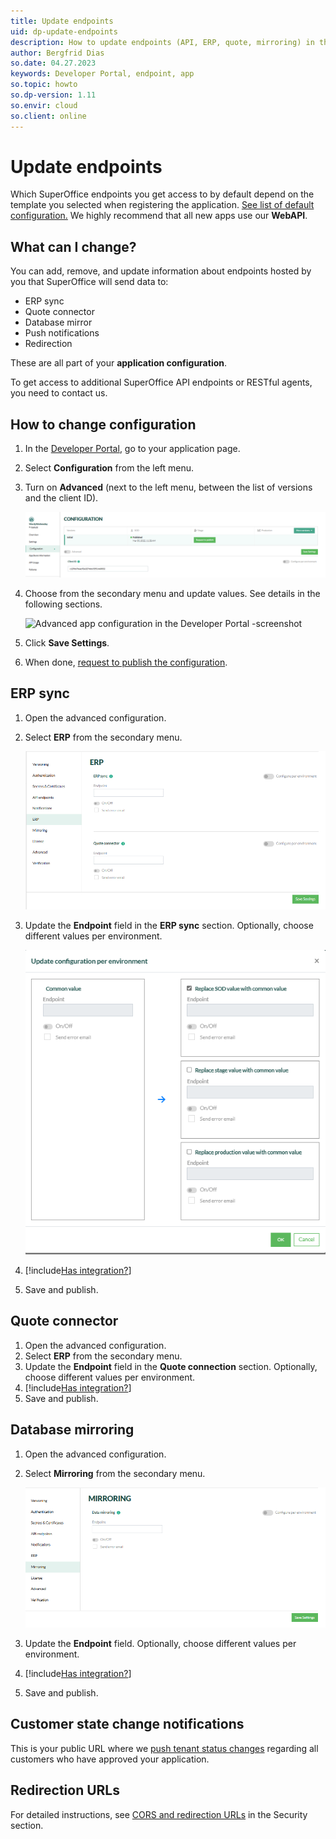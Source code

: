 ```yaml
---
title: Update endpoints
uid: dp-update-endpoints
description: How to update endpoints (API, ERP, quote, mirroring) in the SuperOffice Developer Portal.
author: Bergfrid Dias
so.date: 04.27.2023
keywords: Developer Portal, endpoint, app
so.topic: howto
so.dp-version: 1.11
so.envir: cloud
so.client: online
---
```


# Update endpoints

Which SuperOffice endpoints you get access to by default depend on the template you selected when registering the application. [See list of default configuration.][1] We highly recommend that all new apps use our **WebAPI**.

## What can I change?

You can add, remove, and update information about endpoints hosted by you that SuperOffice will send data to:

* ERP sync
* Quote connector
* Database mirror
* Push notifications
* Redirection

These are all part of your **application configuration**.

To get access to additional SuperOffice API endpoints or RESTful agents, you need to contact us.

## How to change configuration

1. In the [Developer Portal][3], go to your application page.
2. Select **Configuration** from the left menu.
3. Turn on **Advanced** (next to the left menu, between the list of versions and the client ID).

    ![Turn on advanced configuration for app -screenshot][img1]

4. Choose from the secondary menu and update values. See details in the following sections.

    ![Advanced app configuration in the Developer Portal -screenshot][img2]

5. Click **Save Settings**.
6. When done, [request to publish the configuration][2].

## ERP sync

1. Open the advanced configuration.
2. Select **ERP** from the secondary menu.

    ![ERP sync configuration for application -screenshot][img3]

3. Update the **Endpoint** field in the **ERP sync** section. Optionally, choose different values per environment.

    ![Configure endpoint per environment -screenshot][img4]

4. [!include[Has integration?](includes/has-integration.md)]

5. Save and publish.

## Quote connector

1. Open the advanced configuration.
2. Select **ERP** from the secondary menu.
3. Update the **Endpoint** field in the **Quote connection** section. Optionally, choose different values per environment.
4. [!include[Has integration?](includes/has-integration.md)]
5. Save and publish.

## Database mirroring

1. Open the advanced configuration.
2. Select **Mirroring** from the secondary menu.

    ![Database mirroring configuration for application -screenshot][img5]

3. Update the **Endpoint** field. Optionally, choose different values per environment.
4. [!include[Has integration?](includes/has-integration.md)]
5. Save and publish.

## Customer state change notifications

This is your public URL where we [push tenant status changes][7] regarding all customers who have approved your application.

## Redirection URLs

For detailed instructions, see [CORS and redirection URLs][6] in the Security section.

<!-- Referenced links -->
[1]: ../wizard/index.md#default-config
[2]: ../request-to-publish.md
[3]: https://dev.superoffice.com/
[6]: cors-and-redirection-urls.md
[7]: ../../best-practices/tenant-status/index.md#notify

<!-- Referenced images -->
[img1]: media/toggle-advanced.png
[img3]: media/erp-config.png
[img5]: media/mirror-config.png
[img2]: ../../media/configuration.png
[img4]: ../../best-practices/media/endpoint-per-envir.png
